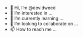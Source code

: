 - 👋 Hi, I’m @devidweed
- 👀 I’m interested in ...
- 🌱 I’m currently learning ...
- 💞️ I’m looking to collaborate on ...
- 📫 How to reach me ...

<!---
devidweed/devidweed is a ✨ special ✨ repository because its `README.md` (this file) appears on your GitHub profile.
You can click the Preview link to take a look at your changes.
--->
